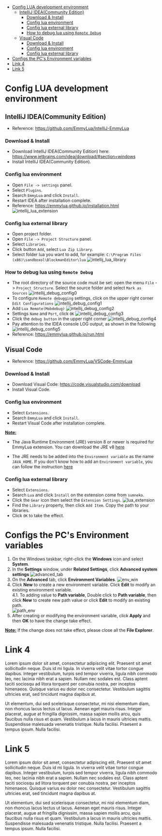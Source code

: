 - [Config LUA development environment](#config-lua-development-environment)
  - [IntelliJ IDEA(Community Edition)](#intellij-ideacommunity-edition)
    - [Download & Install](#download--install)
    - [Config lua environment](#config-lua-environment)
    - [Config lua external library](#config-lua-external-library)
    - [How to debug lua using `Remote Debug`](#how-to-debug-lua-using-remote-debug)
  - [Visual Code](#visual-code)
    - [Download & Install](#download--install-1)
    - [Config lua environment](#config-lua-environment-1)
    - [Config lua external library](#config-lua-external-library-1)
- [Configs the PC's Environment variables](#configs-the-pcs-environment-variables)
- [Link 4](#link-4)
- [Link 5](#link-5)

# Config LUA development environment

## IntelliJ IDEA(Community Edition)

* Reference: https://github.com/EmmyLua/IntelliJ-EmmyLua

### Download & Install

* Download IntelliJ IDEA(Community Edition) here: https://www.jetbrains.com/idea/download/#section=windows
* Install IntelliJ IDEA(Community Edition).

### Config lua environment

* Open `File -> settings` panel.
* Select `Plugins`.
* Search `EmmyLua` and click `Install`.
* Restart IDEA after installation complete.
* Reference: https://emmylua.github.io/installation.html
![intellij_lua_extension](./snapshot/intellij_lua_extension.png)

### Config lua external library

* Open project folder.
* Open `File -> Project Structure` panel.
* Select `Libraries`.
* Click button `Add`, select `Lua Zip Library`.
* Select folder lua you want to add, for example: `C:\Program Files (x86)\sandboxol\BlockmanEditor\lua`
![intellij_lua_library](./snapshot/intellij_lua_library.png)

### How to debug lua using `Remote Debug`

* The root directory of the source code must be set: open the menu `File` -> `Project Structure`. Select the source folder and select `Mark as Sources`
![intellij_debug_config0](./snapshot/intellij_debug_config0.png)
* To configure `Remote debugging` settings, click on the upper right corner `Edit Configurations`
![intellij_debug_config1](./snapshot/intellij_debug_config1.png)
* Add `Lua Remote(Mobdebug)`
![intellij_debug_config2](./snapshot/intellij_debug_config2.png)
* Settings `Name` and `Port`, click `OK`
![intellij_debug_config3](./snapshot/intellij_debug_config3.png)
* Click the `debug button` in the upper right corner
![intellij_debug_config4](./snapshot/intellij_debug_config4.png)
* Pay attention to the IDEA console LOG output, as shown in the following ![intellij_debug_config5](./snapshot/intellij_debug_config5.png)
* Reference: https://emmylua.github.io/run.html

## Visual Code

* Reference: https://github.com/EmmyLua/VSCode-EmmyLua

### Download & Install

* Download Visual Code: https://code.visualstudio.com/download
* Install Visual Code.

### Config lua environment

* Select `Extensions`.
* Search `EmmyLua` and click `Install`.
* Restart Visual Code after installation complete.

<u><b>Note:</b></u> 

* The Java Runtime Environment (JRE) version 8 or newer is required for EmmyLua extension. You can download the JRE v8 [here](https://www.java.com/en/download/)

* The JRE needs to be added into the `Environment variable` as the name `JAVA_HOME`. If you don't know how to add an `Environment variable`, you can follow the instruction [here](#link-3)

### Config lua external library

* Select `Extensions`.
* Search `Lua` and click `Install` on the extension come from `sumneko`.
* Click the `Gear` icon then select the `Extension Settings`.
![lua_extension](./snapshot/lua_extension.png)
* Find the `Library` property, then click `Add Item`. Copy the path to your libraries.
* Click `OK` to take the effect.

# Configs the PC's Environment variables

1. On the Windows taskbar, right-click the **Windows** icon and select **System**.
2. In the **Settings** window, under **Related Settings**, click **Advanced system settings**
![advanced_tab](./snapshot/advanced_tab.png)
3. On the **Advanced** tab, click **Environment Variables**.
![env_win](./snapshot/env_win.png)
4. Click **New** to create a new environment variable. Click **Edit** to modify an existing environment variable.</br>
4.1. To adding value to **Path variable**, Double click to **Path variable**, then click **New** to create new path value or click **Edit** to modify an existing path.</br>
![path_env](./snapshot/path_env.png)
5. After creating or modifying the environment variable, click **Apply** and then **OK** to have the change take effect.

<u><b>Note:</b></u> If the change does not take effect, please close all the **File Explorer**.

# Link 4

Lorem ipsum dolor sit amet, consectetur adipiscing elit. Praesent sit amet sollicitudin neque. Duis id mi ligula. In viverra velit vitae tortor congue dapibus. Integer vestibulum, turpis sed tempor viverra, ligula nibh commodo leo, nec lacinia nibh erat a sapien. Nullam nec sodales est. Class aptent taciti sociosqu ad litora torquent per conubia nostra, per inceptos himenaeos. Quisque varius eu dolor nec consectetur. Vestibulum sagittis ultricies erat, sed tincidunt magna dapibus at.

Ut elementum, dui sed scelerisque consectetur, mi nisi elementum diam, non rhoncus lacus lectus ut lacus. Aenean eget mauris risus. Integer placerat, augue at fringilla dignissim, massa sapien mollis arcu, quis faucibus nulla risus et quam. Vestibulum a lacus in mauris ultricies mattis. Suspendisse malesuada venenatis tristique. Nulla facilisi. Praesent a tempus ipsum. Nulla facilisi.

# Link 5

Lorem ipsum dolor sit amet, consectetur adipiscing elit. Praesent sit amet sollicitudin neque. Duis id mi ligula. In viverra velit vitae tortor congue dapibus. Integer vestibulum, turpis sed tempor viverra, ligula nibh commodo leo, nec lacinia nibh erat a sapien. Nullam nec sodales est. Class aptent taciti sociosqu ad litora torquent per conubia nostra, per inceptos himenaeos. Quisque varius eu dolor nec consectetur. Vestibulum sagittis ultricies erat, sed tincidunt magna dapibus at.

Ut elementum, dui sed scelerisque consectetur, mi nisi elementum diam, non rhoncus lacus lectus ut lacus. Aenean eget mauris risus. Integer placerat, augue at fringilla dignissim, massa sapien mollis arcu, quis faucibus nulla risus et quam. Vestibulum a lacus in mauris ultricies mattis. Suspendisse malesuada venenatis tristique. Nulla facilisi. Praesent a tempus ipsum. Nulla facilisi.
